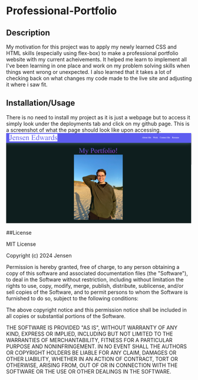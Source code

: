 # Professional-Portfolio

## Description

My motivation for this project was to apply my newly learned CSS and HTML skills (especially using flex-box) to make a professional portfolio website with my current acheivements. It helped me learn to implement all I've been learning in one place and work on my problem solving skills when things went wrong or unexpected. I also learned that it takes a lot of checking back on what changes my code made to the live site and adjusting it where i saw fit.

## Installation/Usage

There is no need to install my project as it is just a webpage but to access it simply look under the deployments tab and click on my github page. This is a screenshot of what the page should look like upon accessing.
![Photo of Web Page](assets/proport.png)

##License 

MIT License

Copyright (c) 2024 Jensen

Permission is hereby granted, free of charge, to any person obtaining a copy
of this software and associated documentation files (the "Software"), to deal
in the Software without restriction, including without limitation the rights
to use, copy, modify, merge, publish, distribute, sublicense, and/or sell
copies of the Software, and to permit persons to whom the Software is
furnished to do so, subject to the following conditions:

The above copyright notice and this permission notice shall be included in all
copies or substantial portions of the Software.

THE SOFTWARE IS PROVIDED "AS IS", WITHOUT WARRANTY OF ANY KIND, EXPRESS OR
IMPLIED, INCLUDING BUT NOT LIMITED TO THE WARRANTIES OF MERCHANTABILITY,
FITNESS FOR A PARTICULAR PURPOSE AND NONINFRINGEMENT. IN NO EVENT SHALL THE
AUTHORS OR COPYRIGHT HOLDERS BE LIABLE FOR ANY CLAIM, DAMAGES OR OTHER
LIABILITY, WHETHER IN AN ACTION OF CONTRACT, TORT OR OTHERWISE, ARISING FROM,
OUT OF OR IN CONNECTION WITH THE SOFTWARE OR THE USE OR OTHER DEALINGS IN THE
SOFTWARE.
